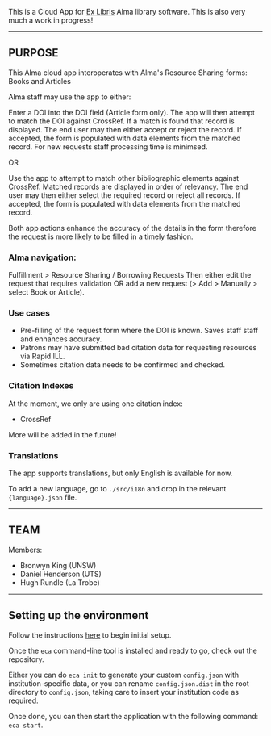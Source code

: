 This is a Cloud App for [Ex Libris](https://github.com/ExLibrisGroup) Alma library software. This is also very much a work in progress!

---

## PURPOSE

This Alma cloud app interoperates with Alma's Resource Sharing forms: Books and Articles

Alma staff may use the app to either:

Enter a DOI into the DOI field (Article form only). The app will then attempt to match the DOI against CrossRef. If a match is found that record is displayed. The end user may then either accept or reject the record. If accepted, the form is populated with data elements from the matched record. For new requests staff processing time is minimsed.

OR

Use the app to attempt to match other bibliographic elements against CrossRef. Matched records are displayed in order of relevancy. The end user may then either select the required record or reject all records. If accepted, the form is populated with data elements from the matched record.

Both app actions enhance the accuracy of the details in the form therefore the request is more likely to be filled in a timely fashion.

### Alma navigation:

Fulfillment > Resource Sharing / Borrowing Requests
Then either edit the request that requires validation OR add a new request (> Add > Manually > select Book or Article).

### Use cases

* Pre-filling of the request form where the DOI is known.  Saves staff staff and enhances accuracy.
* Patrons may have submitted bad citation data for requesting resources via Rapid ILL.
* Sometimes citation data needs to be confirmed and checked.

### Citation Indexes

At the moment, we only are using one citation index:

* CrossRef

More will be added in the future!

### Translations
The app supports translations, but only English is available for now.

To add a new language, go to `./src/i18n` and drop in the relevant `{language}.json` file.

---

## TEAM

Members:

* Bronwyn King (UNSW)
* Daniel Henderson (UTS)
* Hugh Rundle (La Trobe)

---

## Setting up the environment

Follow the instructions [here](https://developers.exlibrisgroup.com/cloudapps/started/) to begin initial setup.

Once the `eca` command-line tool is installed and ready to go, check out the repository.

Either you can do `eca init` to generate your custom `config.json` with institution-specific data, or you can rename `config.json.dist` in the root directory to `config.json`, taking care to insert your institution code as required.

Once done, you can then start the application with the following command: `eca start`.
